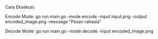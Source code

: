 Cara Eksekusi:

Encode Mode:
go run main.go -mode encode -input input.png -output encoded_image.png -message "Pesan rahasia"


Decode Mode:
go run main.go -mode decode -input encoded_image.png
